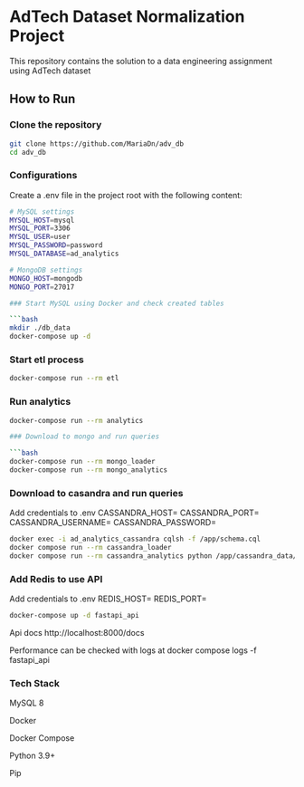 # AdTech Dataset Normalization Project

This repository contains the solution to a data engineering assignment using AdTech dataset

## How to Run

### Clone the repository

```bash
git clone https://github.com/MariaDn/adv_db
cd adv_db
```

### Configurations
Create a .env file in the project root with the following content:
```bash
# MySQL settings
MYSQL_HOST=mysql
MYSQL_PORT=3306
MYSQL_USER=user
MYSQL_PASSWORD=password
MYSQL_DATABASE=ad_analytics

# MongoDB settings
MONGO_HOST=mongodb
MONGO_PORT=27017

### Start MySQL using Docker and check created tables

```bash
mkdir ./db_data
docker-compose up -d
```

### Start etl process

```bash
docker-compose run --rm etl
```

### Run analytics

```bash
docker-compose run --rm analytics

### Download to mongo and run queries

```bash
docker-compose run --rm mongo_loader
docker-compose run --rm mongo_analytics
```

### Download to casandra and run queries

Add credentials to .env
CASSANDRA_HOST=
CASSANDRA_PORT=
CASSANDRA_USERNAME=
CASSANDRA_PASSWORD=

```bash
docker exec -i ad_analytics_cassandra cqlsh -f /app/schema.cql
docker compose run --rm cassandra_loader
docker compose run --rm cassandra_analytics python /app/cassandra_data/run_queries.py --cutoff-date 2024-10-01
```

### Add Redis to use API

Add credentials to .env
REDIS_HOST=
REDIS_PORT=

```bash
docker-compose up -d fastapi_api
```

Api docs
http://localhost:8000/docs

Performance can be checked with logs at docker compose logs -f fastapi_api

### Tech Stack

MySQL 8

Docker

Docker Compose

Python 3.9+

Pip
